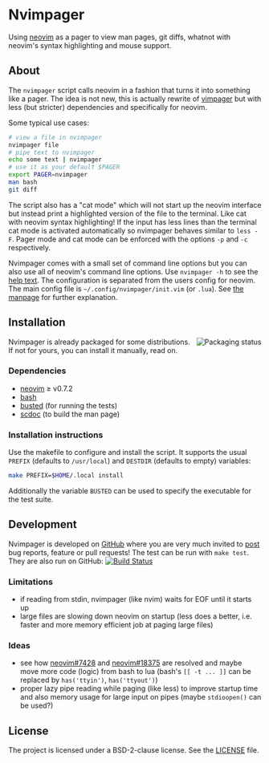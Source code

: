# Nvimpager

Using [neovim] as a pager to view man pages, git diffs, whatnot with neovim's
syntax highlighting and mouse support.

## About

The `nvimpager` script calls neovim in a fashion that turns it into something
like a pager.  The idea is not new, this is actually rewrite of [vimpager] but
with less (but stricter) dependencies and specifically for neovim.

Some typical use cases:

```sh
# view a file in nvimpager
nvimpager file
# pipe text to nvimpager
echo some text | nvimpager
# use it as your default $PAGER
export PAGER=nvimpager
man bash
git diff
```

The script also has a "cat mode" which will not start up the neovim interface
but instead print a highlighted version of the file to the terminal.  Like cat
with neovim syntax highlighting!  If the input has less lines than the terminal
cat mode is activated automatically so nvimpager behaves similar to `less -F`.
Pager mode and cat mode can be enforced with the options `-p` and `-c`
respectively.

Nvimpager comes with a small set of command line options but you can also use
all of neovim's command line options.  Use `nvimpager -h` to see the [help
text][options].  The configuration is separated from the users config for
neovim.  The main config file is `~/.config/nvimpager/init.vim` (or `.lua`).
See [the manpage][configuration] for further explanation.

## Installation

<a href="https://repology.org/metapackage/nvimpager/versions">
    <img src="https://repology.org/badge/vertical-allrepos/nvimpager.svg"
	 alt="Packaging status" align="right">
</a>

Nvimpager is already packaged for some distributions. If not for yours, you can
install it manually, read on.

### Dependencies

* [neovim] ≥ v0.7.2
* [bash]
* [busted] (for running the tests)
* [scdoc] (to build the man page)

### Installation instructions

Use the makefile to configure and install the script.  It supports the usual
`PREFIX` (defaults to `/usr/local`) and `DESTDIR` (defaults to empty)
variables:

```sh
make PREFIX=$HOME/.local install
```

Additionally the variable `BUSTED` can be used to specify the executable for
the test suite.

## Development

Nvimpager is developed on [GitHub][nvimpager] where you are very much invited
to [post][issues] bug reports, feature or pull requests!  The test can be run
with `make test`.  They are also run on GitHub: [![Build Status]][ghactions]

### Limitations

* if reading from stdin, nvimpager (like nvim) waits for EOF until it starts up
* large files are slowing down neovim on startup (less does a better, i.e.
  faster and more memory efficient job at paging large files)

### Ideas

* see how [neovim#7428](https://github.com/neovim/neovim/issues/7438) and
  [neovim#18375](https://github.com/neovim/neovim/pull/18375) are resolved and
  maybe move more code (logic) from bash to lua (bash's `[[ -t ... ]]` can be
  replaced by `has('ttyin')`, `has('ttyout')`)
* proper lazy pipe reading while paging (like less) to improve startup time and
  also memory usage for large input on pipes (maybe `stdioopen()` can be used?)

## License

The project is licensed under a BSD-2-clause license.  See the
[LICENSE](./LICENSE) file.

[nvimpager]: https://github.com/lucc/nvimpager
[issues]: https://github.com/lucc/nvimpager/issues
[options]: ./nvimpager.md#command-line-options
[configuration]: ./nvimpager.md#configuration
[neovim]: https://github.com/neovim/neovim
[vimpager]: https://github.com/rkitover/vimpager
[bash]: https://www.gnu.org/software/bash/bash.html
[busted]: https://olivinelabs.com/busted/
[scdoc]: https://git.sr.ht/~sircmpwn/scdoc
[Build Status]: https://github.com/lucc/nvimpager/actions/workflows/blank.yml/badge.svg
[ghactions]: https://github.com/lucc/nvimpager/actions
